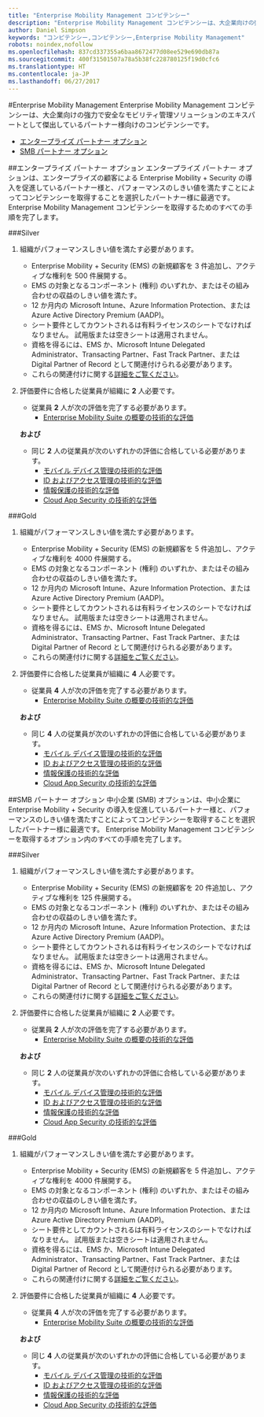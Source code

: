```yaml
---
title: "Enterprise Mobility Management コンピテンシー"
description: "Enterprise Mobility Management コンピテンシーは、大企業向けの強力で安全なモビリティ管理ソリューションのエキスパートとして傑出しているパートナー様向けのコンピテンシーです。"
author: Daniel Simpson
keywords: "コンピテンシー,コンピテンシー,Enterprise Mobility Management"
robots: noindex,nofollow
ms.openlocfilehash: 837cd337355a6baa8672477d08ee529e690db87a
ms.sourcegitcommit: 400f31501507a78a5b38fc228780125f19d0cfc6
ms.translationtype: HT
ms.contentlocale: ja-JP
ms.lasthandoff: 06/27/2017
---
```

#<a name="enterprise-mobility-management"></a>Enterprise Mobility Management
Enterprise Mobility Management コンピテンシーは、大企業向けの強力で安全なモビリティ管理ソリューションのエキスパートとして傑出しているパートナー様向けのコンピテンシーです。

- [エンタープライズ パートナー オプション](#enterprise-partner-option)
- [SMB パートナー オプション](#smb-partner-option)


##<a name="enterprise-partner-option"></a>エンタープライズ パートナー オプション
エンタープライズ パートナー オプションは、エンタープライズの顧客による Enterprise Mobility + Security の導入を促進しているパートナー様と、パフォーマンスのしきい値を満たすことによってコンピテンシーを取得することを選択したパートナー様に最適です。 Enterprise Mobility Management コンピテンシーを取得するためのすべての手順を完了します。

###<a name="silver"></a>Silver

1. 組織がパフォーマンスしきい値を満たす必要があります。

    - Enterprise Mobility + Security (EMS) の新規顧客を 3 件追加し、アクティブな権利を 500 件展開する。
    - EMS の対象となるコンポーネント (権利) のいずれか、またはその組み合わせの収益のしきい値を満たす。
    - 12 か月内の Microsoft Intune、Azure Information Protection、または Azure Active Directory Premium (AADP)。
    - シート要件としてカウントされるは有料ライセンスのシートでなければなりません。 試用版または空きシートは適用されません。
    - 資格を得るには、EMS か、Microsoft Intune Delegated Administrator、Transacting Partner、Fast Track Partner、または Digital Partner of Record として関連付けられる必要があります。
    - これらの関連付けに関する[詳細をご覧ください](https://partner.microsoft.com/en-us/membership/digital-partner-of-record)。  
  
2. 評価要件に合格した従業員が組織に **2** 人必要です。

    - 従業員 **2** 人が次の評価を完了する必要があります。
        - [Enterprise Mobility Suite の概要の技術的な評価](https://partneruniversity.microsoft.com/?whr=uri:MicrosoftAccount&courseId=13914&scoId=pUz3OLLaB_6104778676)

    **および**

    - 同じ **2** 人の従業員が次のいずれかの評価に合格している必要があります。
        - [モバイル デバイス管理の技術的な評価](https://partneruniversity.microsoft.com/?whr=uri:MicrosoftAccount&courseId=13916&scoId=QJDTvzLaB_2104778676)
        - [ID およびアクセス管理の技術的な評価](https://partneruniversity.microsoft.com/?whr=uri:MicrosoftAccount&courseId=13915&scoId=bi3tqeLaB_3204778676)
        - [情報保護の技術的な評価](https://partneruniversity.microsoft.com/?whr=uri:MicrosoftAccount&courseId=13917&scoId=Em0uaWMaB_1004778676)
        - [Cloud App Security の技術的な評価](https://partneruniversity.microsoft.com/?whr=uri:MicrosoftAccount&courseId=13918&scoId=vGoZ9bNaB_8604778676)

###<a name="gold"></a>Gold

1. 組織がパフォーマンスしきい値を満たす必要があります。

    - Enterprise Mobility + Security (EMS) の新規顧客を 5 件追加し、アクティブな権利を 4000 件展開する。
    - EMS の対象となるコンポーネント (権利) のいずれか、またはその組み合わせの収益のしきい値を満たす。
    - 12 か月内の Microsoft Intune、Azure Information Protection、または Azure Active Directory Premium (AADP)。
    - シート要件としてカウントされるは有料ライセンスのシートでなければなりません。 試用版または空きシートは適用されません。
    - 資格を得るには、EMS か、Microsoft Intune Delegated Administrator、Transacting Partner、Fast Track Partner、または Digital Partner of Record として関連付けられる必要があります。
    - これらの関連付けに関する[詳細をご覧ください](https://partner.microsoft.com/en-us/membership/digital-partner-of-record)。  
  
2. 評価要件に合格した従業員が組織に **4** 人必要です。

    - 従業員 **4** 人が次の評価を完了する必要があります。
        - [Enterprise Mobility Suite の概要の技術的な評価](https://partneruniversity.microsoft.com/?whr=uri:MicrosoftAccount&courseId=13914&scoId=pUz3OLLaB_6104778676)

    **および**

    - 同じ **4** 人の従業員が次のいずれかの評価に合格している必要があります。
        - [モバイル デバイス管理の技術的な評価](https://partneruniversity.microsoft.com/?whr=uri:MicrosoftAccount&courseId=13916&scoId=QJDTvzLaB_2104778676)
        - [ID およびアクセス管理の技術的な評価](https://partneruniversity.microsoft.com/?whr=uri:MicrosoftAccount&courseId=13915&scoId=bi3tqeLaB_3204778676)
        - [情報保護の技術的な評価](https://partneruniversity.microsoft.com/?whr=uri:MicrosoftAccount&courseId=13917&scoId=Em0uaWMaB_1004778676)
        - [Cloud App Security の技術的な評価](https://partneruniversity.microsoft.com/?whr=uri:MicrosoftAccount&courseId=13918&scoId=vGoZ9bNaB_8604778676)
    
##<a name="smb-partner-option"></a>SMB パートナー オプション
中小企業 (SMB) オプションは、中小企業に Enterprise Mobility + Security の導入を促進しているパートナー様と、パフォーマンスのしきい値を満たすことによってコンピテンシーを取得することを選択したパートナー様に最適です。 Enterprise Mobility Management コンピテンシーを取得するオプション内のすべての手順を完了します。

###<a name="silver"></a>Silver

1. 組織がパフォーマンスしきい値を満たす必要があります。

    - Enterprise Mobility + Security (EMS) の新規顧客を 20 件追加し、アクティブな権利を 125 件展開する。
    - EMS の対象となるコンポーネント (権利) のいずれか、またはその組み合わせの収益のしきい値を満たす。
    - 12 か月内の Microsoft Intune、Azure Information Protection、または Azure Active Directory Premium (AADP)。
    - シート要件としてカウントされるは有料ライセンスのシートでなければなりません。 試用版または空きシートは適用されません。
    - 資格を得るには、EMS か、Microsoft Intune Delegated Administrator、Transacting Partner、Fast Track Partner、または Digital Partner of Record として関連付けられる必要があります。
    - これらの関連付けに関する[詳細をご覧ください](https://partner.microsoft.com/en-us/membership/digital-partner-of-record)。  
  
2. 評価要件に合格した従業員が組織に **2** 人必要です。

    - 従業員 **2** 人が次の評価を完了する必要があります。
        - [Enterprise Mobility Suite の概要の技術的な評価](https://partneruniversity.microsoft.com/?whr=uri:MicrosoftAccount&courseId=13914&scoId=pUz3OLLaB_6104778676)

    **および**

    - 同じ **2** 人の従業員が次のいずれかの評価に合格している必要があります。
        - [モバイル デバイス管理の技術的な評価](https://partneruniversity.microsoft.com/?whr=uri:MicrosoftAccount&courseId=13916&scoId=QJDTvzLaB_2104778676)
        - [ID およびアクセス管理の技術的な評価](https://partneruniversity.microsoft.com/?whr=uri:MicrosoftAccount&courseId=13915&scoId=bi3tqeLaB_3204778676)
        - [情報保護の技術的な評価](https://partneruniversity.microsoft.com/?whr=uri:MicrosoftAccount&courseId=13917&scoId=Em0uaWMaB_1004778676)
        - [Cloud App Security の技術的な評価](https://partneruniversity.microsoft.com/?whr=uri:MicrosoftAccount&courseId=13918&scoId=vGoZ9bNaB_8604778676)

###<a name="gold"></a>Gold

1. 組織がパフォーマンスしきい値を満たす必要があります。

    - Enterprise Mobility + Security (EMS) の新規顧客を 5 件追加し、アクティブな権利を 4000 件展開する。
    - EMS の対象となるコンポーネント (権利) のいずれか、またはその組み合わせの収益のしきい値を満たす。
    - 12 か月内の Microsoft Intune、Azure Information Protection、または Azure Active Directory Premium (AADP)。
    - シート要件としてカウントされるは有料ライセンスのシートでなければなりません。 試用版または空きシートは適用されません。
    - 資格を得るには、EMS か、Microsoft Intune Delegated Administrator、Transacting Partner、Fast Track Partner、または Digital Partner of Record として関連付けられる必要があります。
    - これらの関連付けに関する[詳細をご覧ください](https://partner.microsoft.com/en-us/membership/digital-partner-of-record)。  
  
2. 評価要件に合格した従業員が組織に **4** 人必要です。
    
    - 従業員 **4** 人が次の評価を完了する必要があります。
        - [Enterprise Mobility Suite の概要の技術的な評価](https://partneruniversity.microsoft.com/?whr=uri:MicrosoftAccount&courseId=13914&scoId=pUz3OLLaB_6104778676)

    **および**

    - 同じ **4** 人の従業員が次のいずれかの評価に合格している必要があります。
        - [モバイル デバイス管理の技術的な評価](https://partneruniversity.microsoft.com/?whr=uri:MicrosoftAccount&courseId=13916&scoId=QJDTvzLaB_2104778676)
        - [ID およびアクセス管理の技術的な評価](https://partneruniversity.microsoft.com/?whr=uri:MicrosoftAccount&courseId=13915&scoId=bi3tqeLaB_3204778676)
        - [情報保護の技術的な評価](https://partneruniversity.microsoft.com/?whr=uri:MicrosoftAccount&courseId=13917&scoId=Em0uaWMaB_1004778676)
        - [Cloud App Security の技術的な評価](https://partneruniversity.microsoft.com/?whr=uri:MicrosoftAccount&courseId=13918&scoId=vGoZ9bNaB_8604778676)



